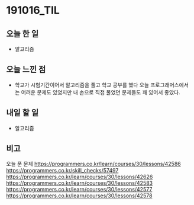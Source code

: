 # 191016_TIL
## 오늘 한 일 
- 알고리즘

##

## 오늘 느낀 점
- 학교가 시험기간이어서 알고리즘을 풀고 학교 공부를 했다 오늘 프로그래머스에서는 어려운 문제도 있었지만 내 손으로 직접 풀었던 문제들도 꽤 있어서 좋았다.
## 내일 할 일
- 알고리즘
##

## 비고
오늘 푼 문제
https://programmers.co.kr/learn/courses/30/lessons/42586
https://programmers.co.kr/skill_checks/57497 
https://programmers.co.kr/learn/courses/30/lessons/42626
https://programmers.co.kr/learn/courses/30/lessons/42583
https://programmers.co.kr/learn/courses/30/lessons/42577
https://programmers.co.kr/learn/courses/30/lessons/42578
